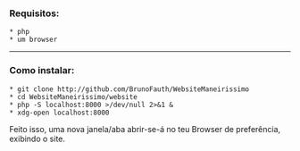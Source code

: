 ### Requisitos:
    * php
    * um browser
    
---

### Como instalar:
    * git clone http://github.com/BrunoFauth/WebsiteManeirissimo
    * cd WebsiteManeirissimo/website
    * php -S localhost:8000 >/dev/null 2>&1 &
    * xdg-open localhost:8000

Feito isso, uma nova janela/aba abrir-se-á no teu Browser de preferência, exibindo o site.